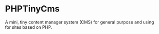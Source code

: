 # PHPTinyCms
A mini, tiny content manager system (CMS) for general purpose and using for sites based on PHP.
